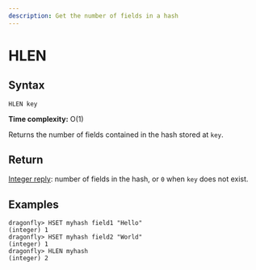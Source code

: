 ```yaml
---
description: Get the number of fields in a hash
---
```


# HLEN

## Syntax

    HLEN key

**Time complexity:** O(1)

Returns the number of fields contained in the hash stored at `key`.

## Return

[Integer reply](https://redis.io/docs/reference/protocol-spec#resp-integers): number of fields in the hash, or `0` when `key` does not exist.

## Examples

```shell
dragonfly> HSET myhash field1 "Hello"
(integer) 1
dragonfly> HSET myhash field2 "World"
(integer) 1
dragonfly> HLEN myhash
(integer) 2
```
